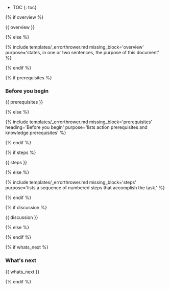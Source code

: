 * TOC
{: toc}


{% if overview %}

{{ overview }}

{% else %}

{% include templates/_errorthrower.md missing_block='overview' purpose='states, in one or two sentences, the purpose of this document' %}

{% endif %}


{% if prerequisites %}

### Before you begin

{{ prerequisites }}

{% else %}

{% include templates/_errorthrower.md missing_block='prerequisites' heading='Before you begin' purpose='lists action prerequisites and knowledge prerequisites' %}

{% endif %}


{% if steps %}

{{ steps }}

{% else %}

{% include templates/_errorthrower.md missing_block='steps' purpose='lists a sequence of numbered steps that accomplish the task.' %}

{% endif %}


{% if discussion %}

{{ discussion }}

{% else %}

{% endif %}


{% if whats_next %}

### What's next

{{ whats_next }}

{% endif %}
